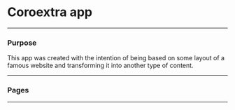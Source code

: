 # Coroextra app

---

### Purpose

This app was created with the intention of being based on some layout of a famous website and transforming it into another type of content.

---

### Pages

---
